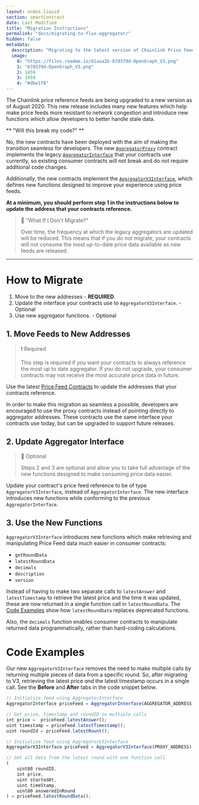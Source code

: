 ```yaml
---
layout: nodes.liquid
section: smartContract
date: Last Modified
title: "Migration Instructions"
permalink: "docs/migrating-to-flux-aggregator/"
hidden: false
metadata: 
  description: "Migrating to the latest version of Chainlink Price Feeds."
  image: 
    0: "https://files.readme.io/01aaa2b-670379d-OpenGraph_V3.png"
    1: "670379d-OpenGraph_V3.png"
    2: 1459
    3: 1459
    4: "#dbe1f8"
---
```

The Chainlink price reference feeds are being upgraded to a new version as of August 2020. This new release includes many new features which help make price feeds more resistant to network congestion and introduce new functions which allow developers to better handle stale data.

** "Will this break my code?" **

No, the new contracts have been deployed with the aim of making the transition seamless for developers. The new <a href="https://github.com/smartcontractkit/chainlink/blob/master/evm-contracts/src/v0.6/AggregatorProxy.sol" target="_blank">`AggregatorProxy`</a> contract implements the legacy <a href="https://github.com/smartcontractkit/chainlink/blob/master/evm-contracts/src/v0.6/interfaces/AggregatorInterface.sol" target="_blank">`AggregatorInterface`</a> that your contracts use currently, so existing consumer contracts will not break and do not require additional code changes.

Additionally, the new contracts implement the <a href="https://github.com/smartcontractkit/chainlink/blob/master/evm-contracts/src/v0.6/interfaces/AggregatorV3Interface.sol" target="_blank">`AggregatorV3Interface`</a>, which defines new functions designed to improve your experience using price feeds.

**At a minimum, you should perform step 1 in the instructions below to update the address that your contracts reference.**

> 🚧 "What If I Don't Migrate?"
>
> Over time, the frequency at which the legacy aggregators are updated will be reduced. This means that if you do not migrate, your contracts will not consume the most up-to-date price data available as new feeds are released.

___

# How to Migrate

1. Move to the new addresses - **REQUIRED**.
2. Update the interface your contracts use to `AggregatorV3Interface`. - Optional
3. Use new aggregator functions. - Optional

 ## 1. Move Feeds to New Addresses

> ❗️ Required
>
> This step is required if you want your contracts to always reference the most up to date aggregator. If you do not upgrade, your consumer contracts may not receive the most accurate price data in future.

Use the latest [Price Feed Contracts](../reference-contracts) to update the addresses that your contracts reference.

In order to make this migration as seamless a possible, developers are encouraged to use the proxy contracts instead of pointing directly to aggregator addresses. These contracts use the same interface your contracts use today, but can be upgraded to support future releases.


## 2. Update Aggregator Interface

> 🚧	 Optional
>
> Steps 2 and 3 are optional and allow you to take full advantage of the new functions designed to make consuming price data easier.

Update your contract's price feed reference to be of type `AggregatorV3Interface`, instead of `AggregatorInterface`. The new interface introduces new functions while conforming to the previous `AggregatorInterface`.


## 3. Use the New Functions

`AggregatorV3Interface` introduces new functions which make retrieving and manipulating Price Feed data much easier in consumer contracts:  

* `getRoundData`
* `latestRoundData`
* `decimals`
* `description`
* `version`

Instead of having to make two separate calls to `latestAnswer` and `latestTimestamp` to retrieve the latest price and the time it was updated, these are now returned in a single function call in `latestRoundData`. The [Code Examples](#code-examples) show how `latestRoundData` replaces deprecated functions.

Also, the `decimals` function enables consumer contracts to manipulate returned data programmatically, rather than hard-coding calculations.

# Code Examples

Our new `AggregatorV3Interface` removes the need to make multiple calls by returning multiple pieces of data from a specific round. So, after migrating to V3, retrieving the latest price *and* the latest timestamp occurs in a single call. See the **Before** and **After** tabs in the code snippet below.

```javascript Before
// Initialize feed using AggregatorInterface
AggregatorInterface priceFeed = AggregatorInterface(AGGREGATOR_ADDRESS);

// Get price, timestamp and roundID in multiple calls
int price =  priceFeed.latestAnswer();
uint timestamp = priceFeed.latestTimestamp();
uint roundId = priceFeed.latestRount();
```
```javascript After
// Initialize feed using AggregatorV3Interface
AggregatorV3Interface priceFeed = AggregatorV3Interface(PROXY_ADDRESS);

// Get all data from the latest round with one function call
(
    uint80 roundID, 
    int price,
    uint startedAt,
    uint timeStamp,
    uint80 answeredInRound
) = priceFeed.latestRoundData();
```